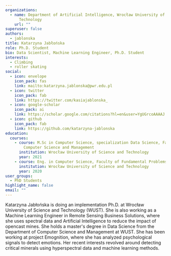 ```yaml
---
organizations:
  - name: Department of Artificial Intelligence, Wrocław University of Science and
      Technology
    url: ""
superuser: false
authors:
  - jablonska
title: Katarzyna Jabłońska
role: Ph.D. Student
bio: Data Scientist, Machine Learning Engineer, Ph.D. Student
interests:
  - Climbing
  - roller skating
social:
  - icon: envelope
    icon_pack: fas
    link: mailto:katarzyna.jablonska@pwr.edu.pl
  - icon: twitter
    icon_pack: fab
    link: https://twitter.com/kasiajablonska_
  - icon: google-scholar
    icon_pack: ai
    link: https://scholar.google.com/citations?hl=en&user=YgUGrcoAAAAJ
  - icon: github
    icon_pack: fab
    link: https://github.com/katarzyna-jablonska
education:
  courses:
    - course: M.Sc in Computer Science, specialization Data Science, Faculty of
        Computer Science and Management
      institution: Wrocław University of Science and Technology
      year: 2021
    - course: Eng. in Computer Science, Faculty of Fundamental Problems of Technology
      institution: Wrocław University of Science and Technology
      year: 2020
user_groups:
  - PhD Students
highlight_name: false
email: ""
---
```

Katarzyna Jabłońska is doing an implementation Ph.D. at Wrocław University of Science and Technology (WUST). She is also working as a Machine Learning Engineer in Remote Sensing Business Solutions, where she uses spectral data and Artificial Intelligence to reduce the impact of opencast mines. She holds a master's degree in Data Science from the Department of Computer Science and Management at WUST. She has been working at project Emognition, where she has analyzed psychological signals to detect emotions. Her recent interests revolved around detecting critical minerals using hyperspectral data and machine learning methods.